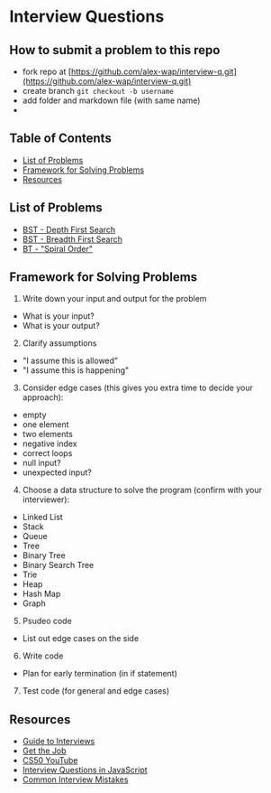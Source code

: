 # Interview Questions

## How to submit a problem to this repo
- fork repo at [https://github.com/alex-wap/interview-q.git](https://github.com/alex-wap/interview-q.git)
- create branch `git checkout -b username`
- add folder and markdown file (with same name)
- 

## Table of Contents
- [List of Problems](#list-of-problems)
- [Framework for Solving Problems](#framework-for-solving-problems)
- [Resources](#resources)

## List of Problems
- [BST - Depth First Search](https://github.com/alex-wap/interview-q/blob/master/bst-dfs/bst-dfs.md)
- [BST - Breadth First Search](https://github.com/alex-wap/interview-q/blob/master/bst-bfs/bst-bfs.md)
- [BT - "Spiral Order"](https://github.com/alex-wap/interview-q/blob/master/spiral/spiral.md)

## Framework for Solving Problems

1. Write down your input and output for the problem
  * What is your input?
  * What is your output?
2. Clarify assumptions
  * "I assume this is allowed"
  * "I assume this is happening"
3. Consider edge cases (this gives you extra time to decide your approach):
  * empty
  * one element
  * two elements
  * negative index
  * correct loops
  * null input?
  * unexpected input?
4. Choose a data structure to solve the program (confirm with your interviewer):
  * Linked List
  * Stack
  * Queue
  * Tree
  * Binary Tree
  * Binary Search Tree
  * Trie
  * Heap
  * Hash Map
  * Graph
5. Psudeo code
  * List out edge cases on the side
6. Write code
  * Plan for early termination (in if statement)
7. Test code (for general and edge cases)

## Resources
  * [Guide to Interviews](https://github.com/kdn251/interviews)
  * [Get the Job](https://github.com/bmorelli25/Become-A-Full-Stack-Web-Developer#get-the-job)
  * [CS50 YouTube](https://www.youtube.com/watch?v=qIi-tIrcaww&feature=youtu.be&t=2m32s)
  * [Interview Questions in JavaScript](https://github.com/kennymkchan/interview-questions-in-javascript)
  * [Common Interview Mistakes](https://dandreamsofcoding.com/2012/11/17/screwing-up-the-technical-interview-common-mistakes/)